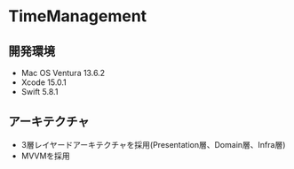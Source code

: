 # TimeManagement
## 開発環境
- Mac OS Ventura 13.6.2 
- Xcode 15.0.1
- Swift 5.8.1 

## アーキテクチャ
- 3層レイヤードアーキテクチャを採用(Presentation層、Domain層、Infra層)
- MVVMを採用